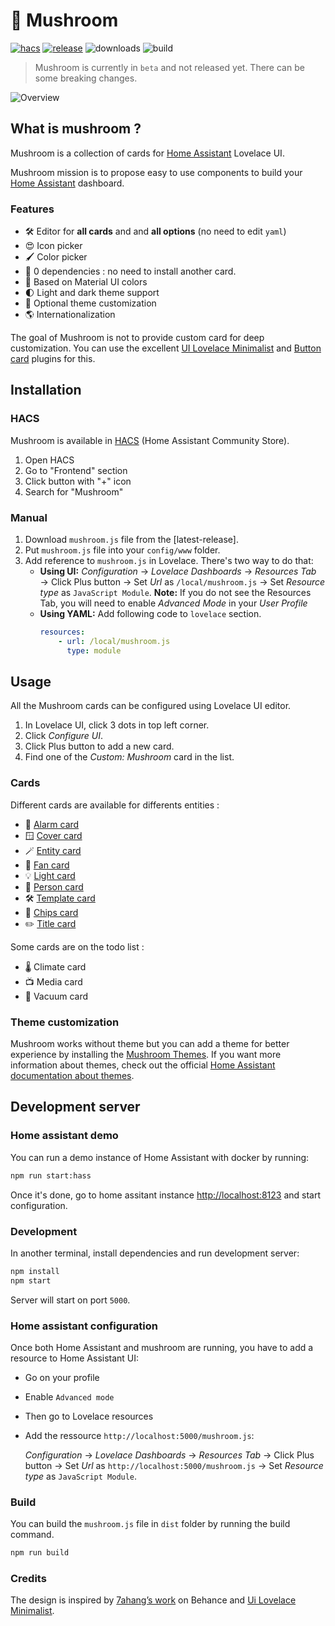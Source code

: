 # 🍄 Mushroom

[![hacs][hacs-badge]][hacs-url]
[![release][release-badge]][release-url]
![downloads][downloads-badge]
![build][build-badge]

> Mushroom is currently in `beta` and not released yet. There can be some breaking changes.

![Overview](https://user-images.githubusercontent.com/5878303/152332130-760cf616-5c40-4825-a482-bb8f1f0f5251.png)

## What is mushroom ?

Mushroom is a collection of cards for [Home Assistant][home-assistant] Lovelace UI.

Mushroom mission is to propose easy to use components to build your [Home Assistant][home-assistant] dashboard.

### Features

-   🛠 Editor for **all cards** and and **all options** (no need to edit `yaml`)
-   😍 Icon picker
-   🖌 Color picker
-   🚀 0 dependencies : no need to install another card.
-   🌈 Based on Material UI colors
-   🌓 Light and dark theme support
-   🎨 Optional theme customization
-   🌎 Internationalization

The goal of Mushroom is not to provide custom card for deep customization. You can use the excellent [UI Lovelace Minimalist][ui-lovelace-minimalist] and [Button card][button-card] plugins for this.

## Installation

### HACS

Mushroom is available in [HACS][hacs] (Home Assistant Community Store).

1. Open HACS
2. Go to "Frontend" section
3. Click button with "+" icon
4. Search for "Mushroom"

### Manual

1. Download `mushroom.js` file from the [latest-release].
2. Put `mushroom.js` file into your `config/www` folder.
3. Add reference to `mushroom.js` in Lovelace. There's two way to do that:
    - **Using UI:** _Configuration_ → _Lovelace Dashboards_ → _Resources Tab_ → Click Plus button → Set _Url_ as `/local/mushroom.js` → Set _Resource type_ as `JavaScript Module`.
      **Note:** If you do not see the Resources Tab, you will need to enable _Advanced Mode_ in your _User Profile_
    - **Using YAML:** Add following code to `lovelace` section.
        ```yaml
        resources:
            - url: /local/mushroom.js
              type: module
        ```

## Usage

All the Mushroom cards can be configured using Lovelace UI editor.

1. In Lovelace UI, click 3 dots in top left corner.
2. Click _Configure UI_.
3. Click Plus button to add a new card.
4. Find one of the _Custom: Mushroom_ card in the list.

### Cards

Different cards are available for differents entities :

-   🚨 [Alarm card](docs/cards/alarm.md)
-   🪟 [Cover card](docs/cards/cover.md)
-   🪄 [Entity card](docs/cards/entity.md)
-   💨 [Fan card](docs/cards/fan.md)
-   💡 [Light card](docs/cards/light.md)
-   🙋 [Person card](docs/cards/person.md)
-   🛠 [Template card](docs/cards/template.md)
-   🔔 [Chips card](docs/cards/chips.md)
-   ✏️ [Title card](docs/cards/title.md)

Some cards are on the todo list :

-   🌡 Climate card
-   📺 Media card
-   🧹 Vacuum card

### Theme customization

Mushroom works without theme but you can add a theme for better experience by installing the [Mushroom Themes](https://github.com/piitaya/lovelace-mushroom-themes). If you want more information about themes, check out the official [Home Assistant documentation about themes][home-assitant-theme-docs].

## Development server

### Home assistant demo

You can run a demo instance of Home Assistant with docker by running:

```sh
npm run start:hass
```

Once it's done, go to home assitant instance [http://localhost:8123](http://localhost:8123) and start configuration.

### Development

In another terminal, install dependencies and run development server:

```sh
npm install
npm start
```

Server will start on port `5000`.

### Home assistant configuration

Once both Home Assistant and mushroom are running, you have to add a resource to Home Assistant UI:

-   Go on your profile
-   Enable `Advanced mode`
-   Then go to Lovelace resources
-   Add the ressource `http://localhost:5000/mushroom.js`:

    _Configuration_ → _Lovelace Dashboards_ → _Resources Tab_ → Click Plus button → Set _Url_ as `http://localhost:5000/mushroom.js` → Set _Resource type_ as `JavaScript Module`.

### Build

You can build the `mushroom.js` file in `dist` folder by running the build command.

```sh
npm run build
```

### Credits

The design is inspired by [7ahang’s work][7ahang] on Behance and [Ui Lovelace Minimalist][ui-lovelace-minimalist].

<!-- Badges -->

[hacs-url]: https://github.com/custom-components/hacs
[hacs-badge]: https://img.shields.io/badge/hacs-default-orange.svg?style=flat-square
[release-badge]: https://img.shields.io/github/v/release/piitaya/lovelace-mushroom?style=flat-square
[downloads-badge]: https://img.shields.io/github/downloads/piitaya/lovelace-mushroom/total?style=flat-square
[build-badge]: https://img.shields.io/github/workflow/status/piitaya/lovelace-mushroom/Build?style=flat-square

<!-- References -->

[home-assistant]: https://www.home-assistant.io/
[home-assitant-theme-docs]: https://www.home-assistant.io/integrations/frontend/#defining-themes
[hacs]: https://hacs.xyz
[ui-lovelace-minimalist]: https://ui-lovelace-minimalist.github.io/UI/
[button-card]: https://github.com/custom-cards/button-card
[7ahang]: https://www.behance.net/gallery/88433905/Redesign-Smart-Home
[release-url]: https://github.com/piitaya/lovelace-mushroom/releases
